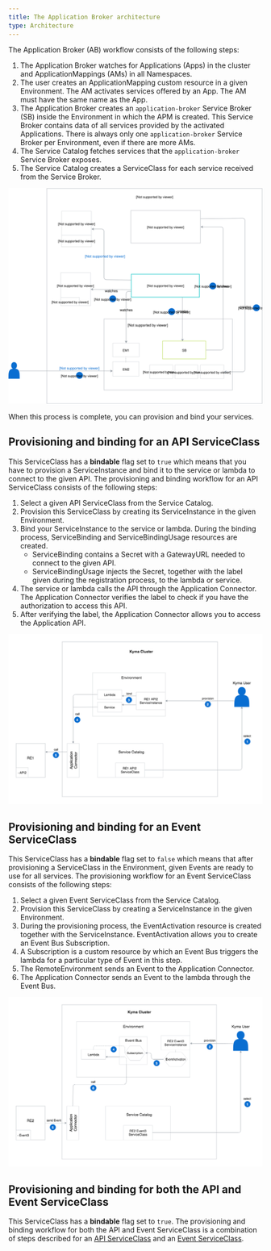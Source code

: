 ```yaml
---
title: The Application Broker architecture
type: Architecture
---
```


The Application Broker (AB) workflow consists of the following steps:

1. The Application Broker watches for Applications (Apps) in the cluster and ApplicationMappings (AMs) in all Namespaces.
2. The user creates an ApplicationMapping custom resource in a given Environment. The AM activates services offered by an App. The AM must have the same name as the App.
3. The Application Broker creates an `application-broker` Service Broker (SB) inside the Environment in which the APM is created. This Service Broker contains data of all services provided by the activated Applications. There is always only one `application-broker` Service Broker per Environment, even if there are more AMs.
4. The Service Catalog fetches services that the `application-broker` Service Broker exposes.
5. The Service Catalog creates a ServiceClass for each service received from the Service Broker.

![AB architecture](./assets/001-AB-architecture.svg)

When this process is complete, you can provision and bind your services.

## Provisioning and binding for an API ServiceClass

This ServiceClass has a **bindable** flag set to `true` which means that you have to provision a ServiceInstance and bind it to the service or lambda to connect to the given API. The provisioning and binding workflow for an API ServiceClass consists of the following steps:
1. Select a given API ServiceClass from the Service Catalog.
2. Provision this ServiceClass by creating its ServiceInstance in the given Environment.
3. Bind your ServiceInstance to the service or lambda. During the binding process, ServiceBinding and ServiceBindingUsage resources are created.
    * ServiceBinding contains a Secret with a GatewayURL needed to connect to the given API.
    * ServiceBindingUsage injects the Secret, together with the label given during the registration process, to the lambda or service.
4. The service or lambda calls the API through the Application Connector. The Application Connector verifies the label to check if you have the authorization to access this API.
5. After verifying the label, the Application Connector allows you to access the Application API.

![API Service Class](./assets/020-AB-API-service-class.png)

## Provisioning and binding for an Event ServiceClass

This ServiceClass has a **bindable** flag set to `false` which means that after provisioning a ServiceClass in the Environment, given Events are ready to use for all services. The provisioning workflow for an Event ServiceClass consists of the following steps:
1. Select a given Event ServiceClass from the Service Catalog.
2. Provision this ServiceClass by creating a ServiceInstance in the given Environment.
3. During the provisioning process, the EventActivation resource is created together with the ServiceInstance. EventActivation allows you to create an Event Bus Subscription.
4. A Subscription is a custom resource by which an Event Bus triggers the lambda for a particular type of Event in this step.
5. The RemoteEnvironment sends an Event to the Application Connector.
6. The Application Connector sends an Event to the lambda through the Event Bus.


![Event Service Class](./assets/020-AB-event-service-class.png)

## Provisioning and binding for both the API and Event ServiceClass

This ServiceClass has a **bindable** flag set to `true`.
The provisioning and binding workflow for both the API and Event ServiceClass is a combination of steps described for an [API ServiceClass](#architecture-the-application-broker-architecture-provisioning-and-binding-for-an-api-serviceclass) and an [Event ServiceClass](#architecture-the-application-broker-architecture-provisioning-and-binding-for-an-event-serviceclass).
